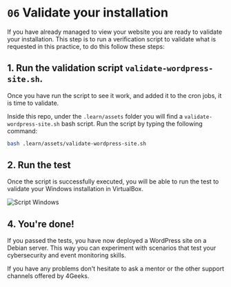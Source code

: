 # `06` Validate your installation

If you have already managed to view your website you are ready to validate your installation. This step is to run a verification script to validate what is requested in this practice, to do this follow these steps:

## 1. Run the validation script `validate-wordpress-site.sh`.

Once you have run the script to see it work, and added it to the cron jobs, it is time to validate.

Inside this repo, under the `.learn/assets` folder you will find a `validate-wordpress-site.sh` bash script. Run the script by typing the following command:

```bash
bash .learn/assets/validate-wordpress-site.sh
```

## 2. Run the test

Once the script is successfully executed, you will be able to run the test to validate your Windows installation in VirtualBox.

![Script Windows](../../../../.learn/assets/script-test.png)

## 4. You're done!

If you passed the tests, you have now deployed a WordPress site on a Debian server. This way you can experiment with scenarios that test your cybersecurity and event monitoring skills.

If you have any problems don't hesitate to ask a mentor or the other support channels offered by 4Geeks.
